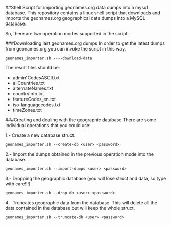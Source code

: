 ##Shell Script for importing geonames.org data dumps into a mysql database.
This repository contains a linux shell script that downloads and imports the geonames.org geographical data dumps into a MySQL database.

So, there are two operation modes supported in the script.

###Downloading last geonames.org dumps
In order to get the latest dumps from geonames.org you can invoke the script in this way.

    geonames_importer.sh ----download-data

The result files should be:

* admin1CodesASCII.txt
* allCountries.txt
* alternateNames.txt
* countryInfo.txt
* featureCodes_en.txt
* iso-languagecodes.txt
* timeZones.txt

###Creating and dealing with the geographic database
There are some individual operations that you could use:

1.- Create a new database struct.

    geonames_importer.sh --create-db <user> <password>

2.- Import the dumps obtained in the previous operation mode into the database.

    geonames_importer.sh --import-dumps <user> <password>

3.- Dropping the geographic database (you will lose struct and data, so type with care!!!).
 
    geonames_importer.sh --drop-db <user> <password>
 
4.- Truncates geographic data from the database. This will delete all the data contained in the database but will keep the whole struct.

    geonames_importer.sh --truncate-db <user> <password>

